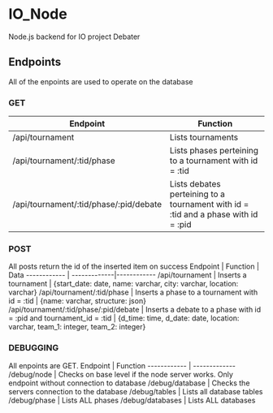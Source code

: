 # IO_Node
Node.js backend for IO project Debater

## Endpoints
All of the enpoints are used to operate on the database
### GET
Endpoint | Function
------------ | -------------
/api/tournament | Lists tournaments
/api/tournament/:tid/phase | Lists phases perteining to a tournament with id = :tid
/api/tournament/:tid/phase/:pid/debate | Lists debates perteining to a tournament with id = :tid and a phase with id = :pid
### POST
All posts return the id of the inserted item on success
Endpoint | Function | Data
------------ | -------------|------------
/api/tournament | Inserts a tournament | {start_date: date, name: varchar, city: varchar, location: varchar}
/api/tournament/:tid/phase | Inserts a phase to a tournament with id = :tid | {name: varchar, structure: json}
/api/tournament/:tid/phase/:pid/debate | Inserts a debate to a phase with id = :pid and tournament_id = :tid | {d_time: time, d_date: date, location: varchar, team_1: integer, team_2: integer}
### DEBUGGING
All enpoints are GET.
Endpoint | Function
------------ | -------------
/debug/node | Checks on base level if the node server works. Only endpoint without connection to database
/debug/database | Checks the servers connection to the database
/debug/tables | Lists all database tables
/debug/phase | Lists ALL phases
/debug/databases | Lists ALL databases
